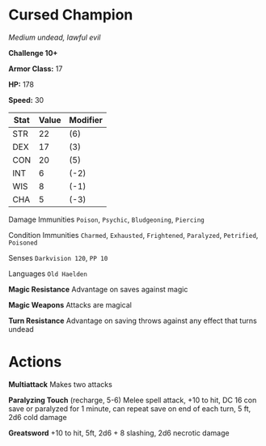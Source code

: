 # Cursed Champion

*Medium undead, lawful evil*

**Challenge 10+**

**Armor Class:** 17

**HP:** 178

**Speed:** 30

|Stat|Value|Modifier|
|--|--|--|
|STR| 22 |(6)|
|DEX| 17 |(3)|
|CON| 20 |(5)|
|INT| 6 |(-2)|
|WIS| 8 |(-1)|
|CHA| 5 |(-3)|

Damage Immunities `Poison`, `Psychic`, `Bludgeoning`, `Piercing`

Condition Immunities `Charmed`, `Exhausted`, `Frightened`, `Paralyzed`, `Petrified`, `Poisoned`

Senses `Darkvision 120`, `PP 10`

Languages `Old Haelden`

**Magic Resistance** Advantage on saves against magic

**Magic Weapons** Attacks are magical

**Turn Resistance** Advantage on saving throws against any effect that turns undead

# Actions

**Multiattack** Makes two attacks

**Paralyzing Touch** (recharge, 5-6) Melee spell attack, +10 to hit, DC 16 con save or paralyzed for 1 minute, can repeat save on end of each turn, 5 ft, 2d6 cold damage

**Greatsword** +10 to hit, 5ft, 2d6 + 8 slashing, 2d6 necrotic damage
